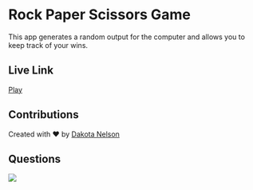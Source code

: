 # Rock Paper Scissors Game

This app generates a random output for the computer and allows you to keep track of your wins. 

## Live Link

[Play](https://kotalilyy.github.io/rock-paper-scissors/)

## Contributions

Created with ❤️ by [Dakota Nelson](https://github.com/kotalilyy)

## Questions

<a href="mailto:kotalilyy@gmail.com?"><img src="https://img.shields.io/badge/gmail-%23DD0031.svg?&style=for-the-badge&logo=gmail&logoColor=white"/></a>
